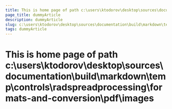 ```yaml
---
title: This is home page of path c:\users\ktodorov\desktop\sources\documentation\build\markdown\temp\controls\radspreadprocessing\formats-and-conversion\pdf\images
page_title: dummyArticle
description: dummyArticle
slug: c:\users\ktodorov\desktop\sources\documentation\build\markdown\temp\controls\radspreadprocessing\formats-and-conversion\pdf\images
tags: dummyArticle
---
```

# This is home page of path c:\users\ktodorov\desktop\sources\documentation\build\markdown\temp\controls\radspreadprocessing\formats-and-conversion\pdf\images
